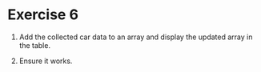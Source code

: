 # Exercise 6

1. Add the collected car data to an array and display the updated array in the table.

2. Ensure it works.
